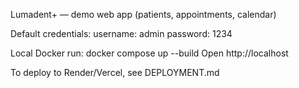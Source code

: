 Lumadent+ — demo web app (patients, appointments, calendar)

Default credentials:
  username: admin
  password: 1234

Local Docker run:
  docker compose up --build
Open http://localhost

To deploy to Render/Vercel, see DEPLOYMENT.md

